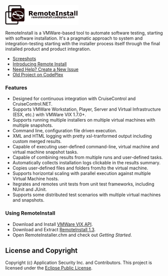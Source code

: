 ![](Documentation/Images/Logo.gif)

RemoteInstall is a VMWare-based tool to automate software testing, starting with software installation. It's a pragmatic approach to system and integration-testing starting with the installer process itself through the final installed product and product integration.

* [Screeshots](Screenshots/README.md)
* [Introducing Remote Install](http://www.slideshare.net/dblockdotorg/introducing-remote-install-framework)
* [Need Help? Create a New Issue](https://github.com/dblock/remoteinstall/issues)
* [Old Project on CodePlex](http://remoteinstall.codeplex.com/)

### Features

* Designed for continuous integration with CruiseControl and CruiseControl.NET.
* Supports VMWare Workstation, Player, Server and Virtual Infrastructure (ESX, etc.) with VMWare VIX 1.7.0+.
* Supports running multiple installers on multiple virtual machines with multiple snapshots.
* Command line, configuration file driven execution.
* XML and HTML logging with pretty xsl-tranformed output including custom merged results.
* Capable of executing user-defined command-line, virtual machine and virtual machine snapshot tasks.
* Capable of combining results from multiple runs and user-defined tasks.
* Automatically collects installation logs clickable in the results summary.
* Copies user-defined files and folders from/to the virtual machine.
* Supports horizontal scaling with parallel execution against multiple Virtual Machine hosts.
* Itegrates and remotes unit tests from unit test frameworks, including NUnit and JUnit.
* Supports some distributed test scenarios with multiple virtual machines and snapshots.

### Using RemoteInstall

* Download and Install [VMWare VIX API](http://www.vmware.com/support/developer/vix-api/).
* Download and Extract [RemoteInstall 1.3](http://code.dblock.org/downloads/remoteinstall/RemoteInstall.1.3.zip). 
* Open RemoteInstaller.chm and check out *Getting Started*.

License and Copyright
---------------------

Copyright (c) Application Security Inc. and Contributors.
This project is licensed under the [Eclipse Public License](LICENSE).

